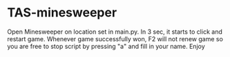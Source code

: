 # TAS-minesweeper

Open Minesweeper on location set in main.py. In 3 sec, it starts to click and restart game. Whenever game successfully won, F2 will not renew game so you are free to stop script by pressing "a" and fill in your name. 
Enjoy
